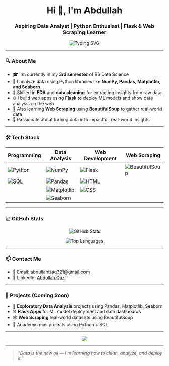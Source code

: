 <h1 align="center">Hi 👋, I'm Abdullah</h1>
<h3 align="center">Aspiring Data Analyst | Python Enthusiast | Flask & Web Scraping Learner</h3>

<p align="center">
  <img src="https://readme-typing-svg.demolab.com/?lines=Aspiring+Data+Analyst;Python+Lover;Flask+App+Developer;Web+Scraping+Explorer;Lifelong+Learner&font=Fira%20Code&center=true&width=440&height=45&pause=1000" alt="Typing SVG" />
</p>

---

### 🔍 About Me

- 🎓 I'm currently in my **3rd semester** of BS Data Science  
- 🐍 I analyze data using Python libraries like **NumPy, Pandas, Matplotlib, and Seaborn**  
- 🧹 Skilled in **EDA** and **data cleaning** for extracting insights from raw data  
- 🌐 I build web apps using **Flask** to deploy ML models and show data analysis on the web  
- 🔎 Also learning **Web Scraping** using **BeautifulSoup** to gather real-world data  
- 🌱 Passionate about turning data into impactful, real-world insights  

---

### 🛠️ Tech Stack

<div align="center">

| Programming | Data Analysis | Web Development | Web Scraping |
|-------------|----------------|------------------|--------------|
| ![Python](https://img.shields.io/badge/-Python-3776AB?style=flat&logo=python&logoColor=white) | ![NumPy](https://img.shields.io/badge/-NumPy-013243?style=flat&logo=numpy) | ![Flask](https://img.shields.io/badge/-Flask-000000?style=flat&logo=flask) | ![BeautifulSoup](https://img.shields.io/badge/-BeautifulSoup-4B8BBE?style=flat) |
| ![SQL](https://img.shields.io/badge/-SQL-4479A1?style=flat&logo=mysql&logoColor=white) | ![Pandas](https://img.shields.io/badge/-Pandas-150458?style=flat&logo=pandas) | ![HTML](https://img.shields.io/badge/-HTML5-E34F26?style=flat&logo=html5&logoColor=white) |   |
|             | ![Matplotlib](https://img.shields.io/badge/-Matplotlib-008080?style=flat) | ![CSS](https://img.shields.io/badge/-CSS3-1572B6?style=flat&logo=css3) |   |
|             | ![Seaborn](https://img.shields.io/badge/-Seaborn-2b303a?style=flat) |   |   |

</div>

---

### 📈 GitHub Stats

<div align="center">

![GitHub Stats](https://github-readme-stats.vercel.app/api?username=Abdullah-qazi-1&show_icons=true&theme=tokyonight&hide_border=true)

![Top Languages](https://github-readme-stats.vercel.app/api/top-langs/?username=Abdullah-qazi-1&layout=compact&theme=tokyonight&hide_border=true)

</div>

---

### 📫 Contact Me

- 📧 Email: [abdullahizaq321@gmail.com](mailto:abdullahizaq321@gmail.com)  
- 💼 LinkedIn: [Abdullah Qazi](https://www.linkedin.com/in/abdullah-qazi-6b7470331)

---

### 📂 Projects (Coming Soon)

- 🔎 **Exploratory Data Analysis** projects using Pandas, Matplotlib, Seaborn  
- 🌐 **Flask Apps** for ML model deployment and data dashboards  
- 🕸️ **Web Scraping** real-world datasets using BeautifulSoup  
- 📝 Academic mini projects using Python + SQL  

---

<p align="center">
  <img src="https://github-profile-summary-cards.vercel.app/api/cards/profile-details?username=Abdullah-qazi-1&theme=tokyonight" />
</p>

---

> *“Data is the new oil — I’m learning how to clean, analyze, and deploy it.”*
